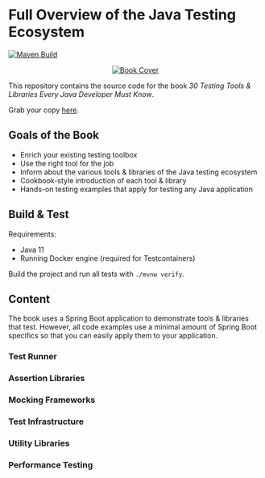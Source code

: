 # Full Overview of the Java Testing Ecosystem

[![Maven Build](https://github.com/rieckpil/java-testing-ecosystem/actions/workflows/build.yml/badge.svg?branch=master)](https://github.com/rieckpil/java-testing-ecosystem/actions/workflows/build.yml)

<p align="center">
  <a href="https://rieckpil.de/testing-tools-and-libraries-every-java-developer-must-know/">
    <img src="https://rieckpil.de/wp-content/uploads/2021/03/testing-tools-book-cover-design-one-scaled-e1614863325111.jpg" alt=" Book Cover"/>
  </a>
</p>

This repository contains the source code for the book *30 Testing Tools & Libraries Every Java Developer Must Know*.

Grab your copy [here](https://rieckpil.de/testing-tools-and-libraries-every-java-developer-must-know/).

## Goals of the Book

- Enrich your existing testing toolbox
- Use the right tool for the job
- Inform about the various tools & libraries of the Java testing ecosystem
- Cookbook-style introduction of each tool & library
- Hands-on testing examples that apply for testing any Java application

## Build & Test

Requirements:

- Java 11
- Running Docker engine (required for Testcontainers)

Build the project and run all tests with `./mvnw verify`.

## Content

The book uses a Spring Boot application to demonstrate tools & libraries that test. However, all code examples use a minimal amount of Spring Boot specifics so that you can easily apply them to your application.

### Test Runner

### Assertion Libraries

### Mocking Frameworks

### Test Infrastructure

### Utility Libraries

### Performance Testing
